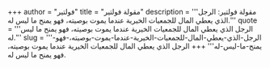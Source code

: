 +++
author = "فولتير"
title = "مقولة فولتير"
description = '''مقولة فولتير: الرجل الذي يعطي المال للجمعيات الخيرية عندما يموت بوصيته، فهو يمنح ما ليس له.'''
quote = '''الرجل الذي يعطي المال للجمعيات الخيرية عندما يموت بوصيته، فهو يمنح ما ليس له.'''
slug = '''الرجل-الذي-يعطي-المال-للجمعيات-الخيرية-عندما-يموت-بوصيته،-فهو-يمنح-ما-ليس-له'''
+++
الرجل الذي يعطي المال للجمعيات الخيرية عندما يموت بوصيته، فهو يمنح ما ليس له.
